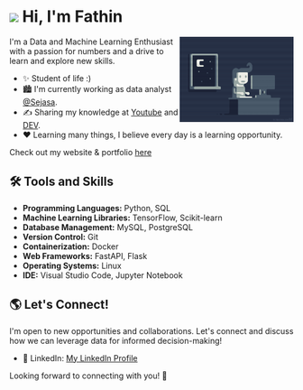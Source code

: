 <h1 class="flex"><img src="https://tva1.sinaimg.cn/large/e6c9d24egy1h1571l0uucg205k05egri.gif" width="32" />&nbsp;Hi, I'm Fathin</h1>

<!--image-->
<div>
  <img align="right" width="40%" src="https://github.com/fathinafiff/fathinafiff/blob/main/night-animation.gif">
</div>

I'm a Data and Machine Learning Enthusiast with a passion for numbers and a drive to learn and explore new skills.

- ✨ Student of life :)
- 🏙  I'm currently working as data analyst [@Sejasa](https://sejasa.com).
- ✍ Sharing my knowledge at [Youtube](https://www.youtube.com/@tinapyp) and [DEV](https://dev.to/tinapyp).
- ❤ Learning many things, I believe every day is a learning opportunity.

Check out my website & portfolio [here](http://fathinafiff.github.io/)

## 🛠️ Tools and Skills
- **Programming Languages:** Python, SQL
- **Machine Learning Libraries:** TensorFlow, Scikit-learn
- **Database Management:** MySQL, PostgreSQL
- **Version Control:** Git
- **Containerization:** Docker
- **Web Frameworks:** FastAPI, Flask
- **Operating Systems:** Linux
- **IDE:** Visual Studio Code, Jupyter Notebook

## 🌎 Let's Connect!

I'm open to new opportunities and collaborations. Let's connect and discuss how we can leverage data for informed decision-making!

- 💼 LinkedIn: [My LinkedIn Profile](https://www.linkedin.com/in/fathinafiff)

Looking forward to connecting with you! 🌟
